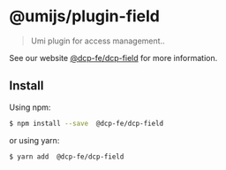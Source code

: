 # @umijs/plugin-field

> Umi plugin for access management..

See our website [@dcp-fe/dcp-field](https://procomponent.ant.design/) for more information.

## Install

Using npm:

```bash
$ npm install --save  @dcp-fe/dcp-field
```

or using yarn:

```bash
$ yarn add  @dcp-fe/dcp-field
```
